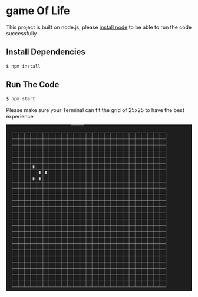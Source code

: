 # game Of Life

This project is built on node.js, please [install node](https://nodejs.org/en/download/) to be able to run the code successfully 


## Install Dependencies 
```sh
$ npm install
```

## Run The Code 
```sh 
$ npm start
```
Please make sure your Terminal can fit the grid of 25x25 to have the best experience 

![alt text](https://github.com/BelalH/gameOfLife/blob/main/docs/Screenshot.png)